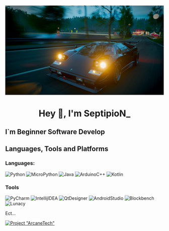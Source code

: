 ![Head](https://github.com/SeptipioN/SeptipioN/blob/main/assets/20240505175314_1.jpg)
<h1 align="center">Hey 👋, I'm SeptipioN_</h1>

## I`m Beginner Software Develop

## Languages, Tools and Platforms
### Languages:
 ![Python](https://img.shields.io/badge/Python-0d1117?style=for-the-badge&logo=python&logoColor=f50505) 
 ![MicroPython](https://img.shields.io/badge/MicroPython-0d1117?style=for-the-badge&logo=micropython&logoColor=f50505) 
 ![Java](https://img.shields.io/badge/Java-0d1117?style=for-the-badge&logo=coffeescript&logoColor=f50505) 
 ![ArduinoC++](https://img.shields.io/badge/Arduino_C++-0d1117?style=for-the-badge&logo=cplusplus&logoColor=f50505)
 ![Kotlin](https://img.shields.io/badge/kotlin-0d1117?style=for-the-badge&logo=kotlin&logoColor=f50505)
### Tools
 ![PyCharm](https://img.shields.io/badge/PyCharm-0d1117?style=for-the-badge&logo=pycharm&logoColor=f50505) 
 ![IntellijIDEA](https://img.shields.io/badge/Intellij_IDEA-0d1117?style=for-the-badge&logo=IntellijIDEA&logoColor=f50505) 
 ![QtDesigner](https://img.shields.io/badge/Qt_Designer-0d1117?style=for-the-badge&logo=qt&logoColor=f50505) 
 ![AndroidStudio](https://img.shields.io/badge/Android_Studio-0d1117?style=for-the-badge&logo=AndroidStudio&logoColor=f50505)
 ![Blockbench](https://img.shields.io/badge/Blockbench-0d1117?style=for-the-badge&logo=Blockbench&logoColor=f50505)
  ![Lunacy](https://img.shields.io/badge/Lunacy-0d1117?style=for-the-badge&logo=Lunacy&logoColor=f50505)
  
Ect...

[![Project "ArcaneTech"](https://github.com/SeptipioN/SeptipioN/blob/main/assets/ArcaneTech.gif)](https://discord.com/invite/EjQa8b97Vz)